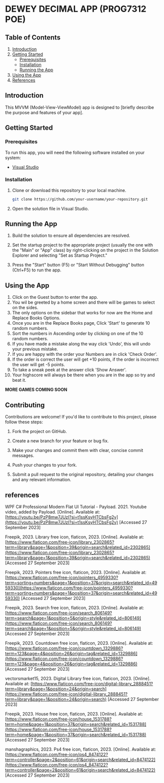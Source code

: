 # DEWEY DECIMAL APP (PROG7312 POE)

## Table of Contents

1. [Introduction](#introduction)
2. [Getting Started](#getting-started)
    - [Prerequisites](#prerequisites)
    - [Installation](#installation)
    - [Running the App](#running-the-app)
3. [Using the App](#using-the-app)
5. [References](#references)

## Introduction

This MVVM (Model-View-ViewModel) app is designed to [briefly describe the purpose and features of your app].

## Getting Started

### Prerequisites

To run this app, you will need the following software installed on your system:

- [Visual Studio](https://visualstudio.microsoft.com/downloads/)

### Installation

1. Clone or download this repository to your local machine.

   ```bash
   git clone https://github.com/your-username/your-repository.git
   ```

2. Open the solution file in Visual Studio.

## Running the App

1. Build the solution to ensure all dependencies are resolved.

2. Set the startup project to the appropriate project (usually the one with the "Main" or "App" class) by right-clicking on the project in the Solution Explorer and selecting "Set as Startup Project."

3. Press the "Start" button (F5) or "Start Without Debugging" button (Ctrl+F5) to run the app.

## Using the App

1. Click on the Guest button to enter the app.
2. You wil be greeted by a home screen and there will be games to select on the sides.
3. The only options on the sidebar that works for now are the Home and Replace Books Options.
4. Once you are in the Replace Books page, Click 'Start' to generate 10 random numbers.
5. Sort the numbers in Ascending order by clicking on one of the 10 random numbers.
6. If you have made a mistake along the way click 'Undo', this will undo your previous mistake.
7. If you are happy with the order your Numbers are in click 'Check Order'.
8. If the order is correct the user will get +10 points, if the order is incorrect the user will get -5 points.
9. To take a sneak peek at the answer click 'Show Answer'.
10. Your highscore will always be there when you are in the app so try and beat it.

**MORE GAMES COMING SOON**

## Contributing

Contributions are welcome! If you'd like to contribute to this project, please follow these steps:

1. Fork the project on GitHub.

2. Create a new branch for your feature or bug fix.

3. Make your changes and commit them with clear, concise commit messages.

4. Push your changes to your fork.

5. Submit a pull request to the original repository, detailing your changes and any relevant information.


## references

WPF C# Professional Modern Flat UI Tutorial - Payload. 2021. Youtube video, added by Payload. [Online]. Available at: [https://youtu.be/PzP8mw7JUzI?si=t1ssKsyHTCbsFg2v](https://youtu.be/PzP8mw7JUzI?si=t1ssKsyHTCbsFg2v) [Accessed 27 September 2023]

Freepik, 2023. Library free icon, flaticon, 2023. [Online]. Available at: [https://www.flaticon.com/free-icon/library_2302865?term=library&page=1&position=39&origin=search&related_id=2302865](https://www.flaticon.com/free-icon/library_2302865?term=library&page=1&position=39&origin=search&related_id=2302865) [Accessed 27 September 2023]

Freepik, 2023. Pointers free icon, flaticon, 2023. [Online]. Available at: [https://www.flaticon.com/free-icon/pointers_4959330?term=sorting+numbers&page=1&position=37&origin=search&related_id=4959330](https://www.flaticon.com/free-icon/pointers_4959330?term=sorting+numbers&page=1&position=37&origin=search&related_id=4959330) [Accessed 27 September 2023]

Freepik, 2023. Search free icon, flaticon, 2023. [Online]. Available at: [https://www.flaticon.com/free-icon/search_806149?term=search&page=1&position=5&origin=style&related_id=806149](https://www.flaticon.com/free-icon/search_806149?term=search&page=1&position=5&origin=style&related_id=806149) [Accessed 27 September 2023]

Freepik, 2023. Countdown free icon, flaticon, 2023. [Online]. Available at: [https://www.flaticon.com/free-icon/countdown_1329886?term=123&page=4&position=26&origin=tag&related_id=1329886](https://www.flaticon.com/free-icon/countdown_1329886?term=123&page=4&position=26&origin=tag&related_id=1329886) [Accessed 27 September 2023]

vectorsmarket15, 2023. Digital Library free icon, flaticon, 2023. [Online]. Available at: [https://www.flaticon.com/free-icon/digital-library_2888451?term=library&page=1&position=24&origin=search](https://www.flaticon.com/free-icon/digital-library_2888451?term=library&page=1&position=24&origin=search) [Accessed 27 September 2023]

Freepik, 2023. House free icon, flaticon, 2023. [Online]. Available at: [https://www.flaticon.com/free-icon/house_1531788?term=home&page=1&position=37&origin=search&related_id=1531788](https://www.flaticon.com/free-icon/house_1531788?term=home&page=1&position=37&origin=search&related_id=1531788) [Accessed 27 September 2023]

manshagraphics, 2023. Ps4 free icon, flaticon, 2023. [Online]. Available at: [https://www.flaticon.com/free-icon/ps4_8474122?term=controller&page=2&position=61&origin=search&related_id=8474122](https://www.flaticon.com/free-icon/ps4_8474122?term=controller&page=2&position=61&origin=search&related_id=8474122) [Accessed 27 September 2023]
